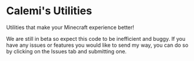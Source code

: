 # Calemi's Utilities
Utilities that make your Minecraft experience better!

We are still in beta so expect this code to be inefficient and buggy. If you have any issues or features you would like to send my way, you can do so by clicking on the Issues tab and submitting one.
